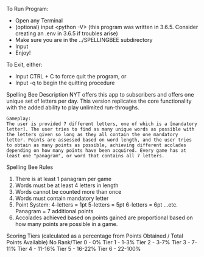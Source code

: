 To Run Program:
 - Open any Terminal
 - (optional) input <python -V> (this program was written in 3.6.5. Consider creating an .env in 3.6.5 if troubles arise)
 - Make sure you are in the ../SPELLINGBEE subdirectory
 - Input <python spellingbee_final.py>
 - Enjoy!

To Exit, either:
- Input CTRL + C to force quit the program, or
- Input -q to begin the quitting procedure

Spelling Bee Description
    NYT offers this app to subscribers and offers one unique set of letters per day. This version replicates the core functionality with the added ability to play unlimited run-throughs.
    
    Gameplay:
    The user is provided 7 different letters, one of which is a [mandatory letter]. The user tries to find as many unique words as possible with the letters given so long as they all contain the one mandatory letter. Points are assessed based on word length, and the user tries to obtain as many points as possible, achieving different acolades depending on how many points have been acquired. Every game has at least one "panagram", or word that contains all 7 letters. 

Spelling Bee Rules
1. There is at least 1 panagram per game
2. Words must be at least 4 letters in length
3. Words cannot be counted more than once
4. Words must contain mandatory letter
5. Point System:
    4-letters = 1pt
    5-letters = 5pt
    6-letters = 6pt
    ...etc.
    Panagram = 7 additional points
6. Accolades achieved based on points gained are proportional based on how many points are possible in a game.

Scoring Tiers (calculated as a percentage from Points Obtained / Total Points Available)
No Rank/Tier 0 - 0%
Tier 1 - 1-3%
Tier 2 - 3-7%
Tier 3 - 7-11%
Tier 4 - 11-16%
Tier 5 - 16-22%
Tier 6 - 22-100%